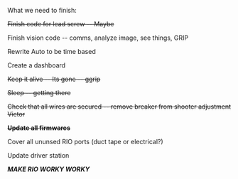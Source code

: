 What we need to finish:

~~Finish code for lead screw -- Maybe~~ 

Finish vision code -- comms, analyze image, see things, GRIP

Rewrite Auto to be time based

Create a dashboard

~~Keep it alive -- Its gone -- ggrip~~

~~Sleep -- getting there~~

~~Check that all wires are secured -- remove breaker from shooter adjustment Victor~~

~~**Update all firmwares**~~

Cover all ununsed RIO ports (duct tape or electrical?)

Update driver station

***MAKE RIO WORKY WORKY***
